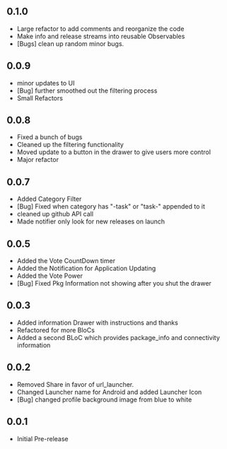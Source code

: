 ## 0.1.0

- Large refactor to add comments and reorganize the code
- Make info and release streams into reusable Observables
- [Bugs] clean up random minor bugs.

## 0.0.9

- minor updates to UI
- [Bug] further smoothed out the filtering process
- Small Refactors

## 0.0.8

- Fixed a bunch of bugs
- Cleaned up the filtering functionality
- Moved update to a button in the drawer to give users more control
- Major refactor

## 0.0.7

- Added Category Filter
- [Bug] Fixed when category has "-task" or "task-" appended to it
- cleaned up github API call
- Made notifier only look for new releases on launch

## 0.0.5

- Added the Vote CountDown timer
- Added the Notification for Application Updating
- Added the Vote Power
- [Bug] Fixed Pkg Information not showing after you shut the drawer

## 0.0.3

- Added information Drawer with instructions and thanks
- Refactored for more BloCs
- Added a second BLoC which provides package_info and connectivity information

## 0.0.2

- Removed Share in favor of url_launcher.
- Changed Launcher name for Android and added Launcher Icon
- [Bug] changed profile background image from blue to white

## 0.0.1

- Initial Pre-release
